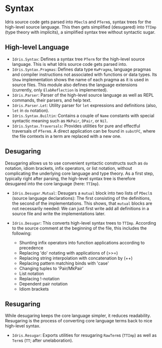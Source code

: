 # Syntax

Idris source code gets parsed into `PDecl`s and `PTerm`s, syntax trees
for the high-level source language. This then gets simplified (desugared)
into `TTImp` (type theory with implicits), a simplified syntax tree without
syntactic sugar. 

## High-level Language

* `Idris.Syntax`: Defines a syntax tree `PTerm` for the high-level source
  language. This is what Idris source code gets parsed into.
* `Idris.Syntax.Pragmas`: Defines data type `KwPragma`, language pragmas
  and compiler instructions not associated with functions or data types.
  Its `Show` implementation shows the name of each pragma as it is used
  in source files. This module also defines the language extensions
  (currently, only `ElabReflection` is implemented).
* `Idris.Parser`: Parser of the high-level source language as well as
  REPL commands, their parsers, and help text.
* `Idris.Parser.Let`: Utility parser for `let` expressions and
  definitions (also, `let` in `do` notation).
* `Idris.Syntax.Builtin`: Contains a couple of `Name` constants with
  special syntactic meaning such as `MkPair`, `DPair`, or `Nil`.
* `Idris.Syntax.Traversals`: Provides utilities for pure and effectful
  traversals of `PTerm`s. A direct application can be found in `substFC`,
  where the file contexts in a term are replaced with a new one.

## Desugaring

Desugaring allows us to use convenient syntactic constructs such as `do`
notation, idiom brackets, infix operators, or list notation, without
complicating the underlying core language and type theory. As a first step,
typically right after parsing, the high-level syntax tree is therefore
desugared into the core language (here: `TTImp`).

* `Idris.Desugar.Mutual`: Desugars a `mutual` block into two lists
  of `PDecl`s (source language declarations): The first consisting of
  the definitions, the second of the implementations. This shows, that
  `mutual` blocks are not necessarily needed: We can just first write
  add all definitions in a source file and write the implementations
  later.
* `Idris.Desugar`: This converts high-level syntax trees to `TTImp`.
  According to the source comment at the beginning of the file, this
  includes the following:

  * Shunting infix operators into function applications according to precedence
  * Replacing 'do' notating with applications of (>>=)
  * Replacing string interpolation with concatenation by (++)
  * Replacing pattern matching binds with 'case'
  * Changing tuples to 'Pair/MkPair'
  * List notation
  * Replacing !-notation
  * Dependent pair notation
  * Idiom brackets

## Resugaring

While desugaring keeps the core language simpler, it reduces readability. Resugaring
is the process of converting core language terms back to nice high-level syntax.

* `Idris.Resugar`: Exports utilities for resugaring `RawTerm`s (`TTImp`) as well as
  `Term`s (`TT`; after unelaboration).
